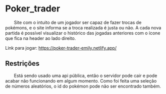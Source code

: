 # Poker_trader

&emsp;&emsp;Site com o intuito de um jogador ser capaz de fazer trocas de pokémons, e o site informa se a troca realizada é justa ou não. A cada nova partida é possível visualizar o histórico das jogadas anteriores com o ícone que fica na header ao lado direito.

Link para jogar: https://poker-trader-emily.netlify.app/

## Restrições

&emsp;&emsp;Está sendo usado uma api pública, então o servidor pode cair e pode acabar não funcionando em algum momento. Como foi feita uma seleção de números aleatórios, o id do pokémon pode não ser encontrado também.
